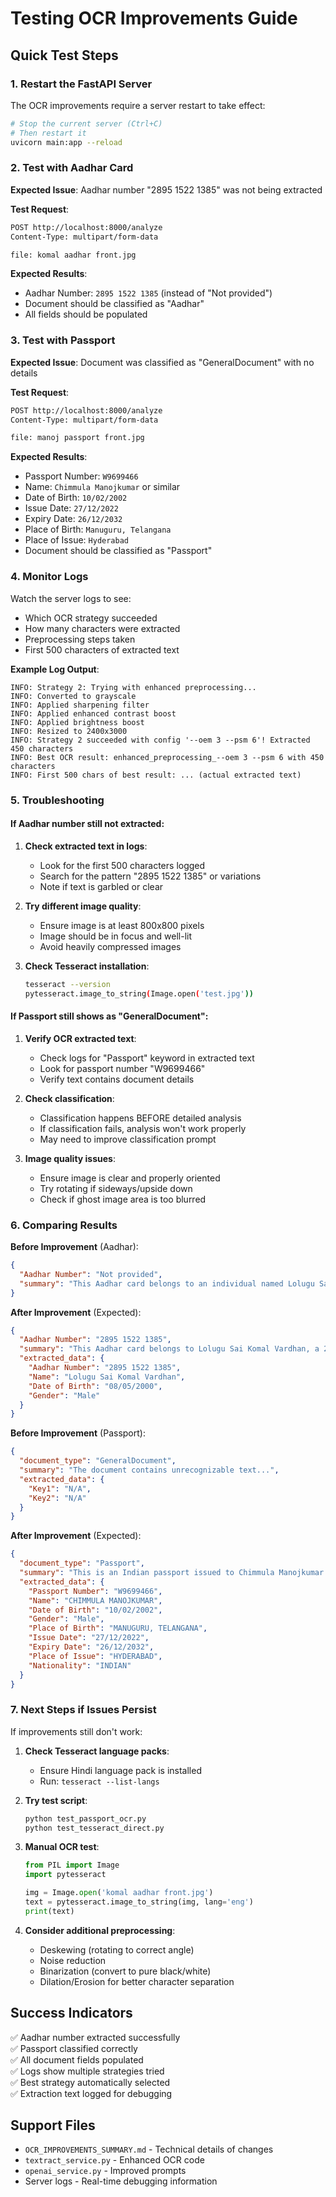 # Testing OCR Improvements Guide

## Quick Test Steps

### 1. Restart the FastAPI Server

The OCR improvements require a server restart to take effect:

```bash
# Stop the current server (Ctrl+C)
# Then restart it
uvicorn main:app --reload
```

### 2. Test with Aadhar Card

**Expected Issue**: Aadhar number "2895 1522 1385" was not being extracted

**Test Request**:
```bash
POST http://localhost:8000/analyze
Content-Type: multipart/form-data

file: komal aadhar front.jpg
```

**Expected Results**:
- Aadhar Number: `2895 1522 1385` (instead of "Not provided")
- Document should be classified as "Aadhar"
- All fields should be populated

### 3. Test with Passport

**Expected Issue**: Document was classified as "GeneralDocument" with no details

**Test Request**:
```bash
POST http://localhost:8000/analyze
Content-Type: multipart/form-data

file: manoj passport front.jpg
```

**Expected Results**:
- Passport Number: `W9699466`
- Name: `Chimmula Manojkumar` or similar
- Date of Birth: `10/02/2002`
- Issue Date: `27/12/2022`
- Expiry Date: `26/12/2032`
- Place of Birth: `Manuguru, Telangana`
- Place of Issue: `Hyderabad`
- Document should be classified as "Passport"

### 4. Monitor Logs

Watch the server logs to see:
- Which OCR strategy succeeded
- How many characters were extracted
- Preprocessing steps taken
- First 500 characters of extracted text

**Example Log Output**:
```
INFO: Strategy 2: Trying with enhanced preprocessing...
INFO: Converted to grayscale
INFO: Applied sharpening filter
INFO: Applied enhanced contrast boost
INFO: Applied brightness boost
INFO: Resized to 2400x3000
INFO: Strategy 2 succeeded with config '--oem 3 --psm 6'! Extracted 450 characters
INFO: Best OCR result: enhanced_preprocessing_--oem 3 --psm 6 with 450 characters
INFO: First 500 chars of best result: ... (actual extracted text)
```

### 5. Troubleshooting

#### If Aadhar number still not extracted:

1. **Check extracted text in logs**:
   - Look for the first 500 characters logged
   - Search for the pattern "2895 1522 1385" or variations
   - Note if text is garbled or clear

2. **Try different image quality**:
   - Ensure image is at least 800x800 pixels
   - Image should be in focus and well-lit
   - Avoid heavily compressed images

3. **Check Tesseract installation**:
   ```bash
   tesseract --version
   pytesseract.image_to_string(Image.open('test.jpg'))
   ```

#### If Passport still shows as "GeneralDocument":

1. **Verify OCR extracted text**:
   - Check logs for "Passport" keyword in extracted text
   - Look for passport number "W9699466"
   - Verify text contains document details

2. **Check classification**:
   - Classification happens BEFORE detailed analysis
   - If classification fails, analysis won't work properly
   - May need to improve classification prompt

3. **Image quality issues**:
   - Ensure image is clear and properly oriented
   - Try rotating if sideways/upside down
   - Check if ghost image area is too blurred

### 6. Comparing Results

**Before Improvement** (Aadhar):
```json
{
  "Aadhar Number": "Not provided",
  "summary": "This Aadhar card belongs to an individual named Lolugu Sai Komal Vardhan..."
}
```

**After Improvement** (Expected):
```json
{
  "Aadhar Number": "2895 1522 1385",
  "summary": "This Aadhar card belongs to Lolugu Sai Komal Vardhan, a 23-year-old male...",
  "extracted_data": {
    "Aadhar Number": "2895 1522 1385",
    "Name": "Lolugu Sai Komal Vardhan",
    "Date of Birth": "08/05/2000",
    "Gender": "Male"
  }
}
```

**Before Improvement** (Passport):
```json
{
  "document_type": "GeneralDocument",
  "summary": "The document contains unrecognizable text...",
  "extracted_data": {
    "Key1": "N/A",
    "Key2": "N/A"
  }
}
```

**After Improvement** (Expected):
```json
{
  "document_type": "Passport",
  "summary": "This is an Indian passport issued to Chimmula Manojkumar...",
  "extracted_data": {
    "Passport Number": "W9699466",
    "Name": "CHIMMULA MANOJKUMAR",
    "Date of Birth": "10/02/2002",
    "Gender": "Male",
    "Place of Birth": "MANUGURU, TELANGANA",
    "Issue Date": "27/12/2022",
    "Expiry Date": "26/12/2032",
    "Place of Issue": "HYDERABAD",
    "Nationality": "INDIAN"
  }
}
```

### 7. Next Steps if Issues Persist

If improvements still don't work:

1. **Check Tesseract language packs**:
   - Ensure Hindi language pack is installed
   - Run: `tesseract --list-langs`

2. **Try test script**:
   ```bash
   python test_passport_ocr.py
   python test_tesseract_direct.py
   ```

3. **Manual OCR test**:
   ```python
   from PIL import Image
   import pytesseract
   
   img = Image.open('komal aadhar front.jpg')
   text = pytesseract.image_to_string(img, lang='eng')
   print(text)
   ```

4. **Consider additional preprocessing**:
   - Deskewing (rotating to correct angle)
   - Noise reduction
   - Binarization (convert to pure black/white)
   - Dilation/Erosion for better character separation

## Success Indicators

✅ Aadhar number extracted successfully  
✅ Passport classified correctly  
✅ All document fields populated  
✅ Logs show multiple strategies tried  
✅ Best strategy automatically selected  
✅ Extraction text logged for debugging  

## Support Files

- `OCR_IMPROVEMENTS_SUMMARY.md` - Technical details of changes
- `textract_service.py` - Enhanced OCR code
- `openai_service.py` - Improved prompts
- Server logs - Real-time debugging information

